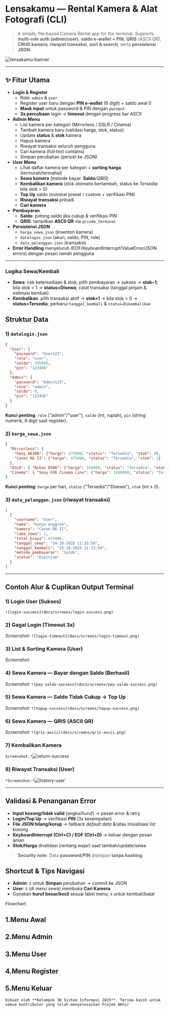 # Lensakamu — Rental Kamera & Alat Fotografi (CLI)

> A simple, file‑based Camera Rental app for the terminal. Supports **multi‑role auth (admin/user)**, **saldo e‑wallet + PIN**, **QRIS** (ASCII QR), **CRUD kamera**, **riwayat transaksi**, **sort & search**, serta **persistensi JSON**.

![lensakamu-banner](docs/hero.png)

---

## ✨ Fitur Utama
- **Login & Register**
  - Role: `admin` & `user`
  - Register user baru dengan **PIN e‑wallet** (6 digit) + saldo awal 0
  - **Mask input** untuk password & PIN dengan `pwinput`
  - **3x percobaan** login → **timeout** dengan progress bar ASCII
- **Admin Menu**
  - List kamera per kategori (Mirrorless / DSLR / Cinema)
  - Tambah kamera baru (validasi harga, stok, status)
  - Update **status** & **stok** kamera
  - Hapus kamera
  - Riwayat transaksi seluruh pengguna
  - Cari kamera (full‑text contains)
  - Simpan perubahan (persist ke JSON)
- **User Menu**
  - Lihat daftar kamera per kategori + **sorting harga** (termurah/termahal)
  - **Sewa kamera** (metode bayar: **Saldo**/*QRIS*)
  - **Kembalikan kamera** (stok otomatis bertambah, status ke *Tersedia* bila stok > 0)
  - **Top Up** saldo (nominal preset / custom + verifikasi PIN)
  - **Riwayat transaksi** pribadi
  - **Cari kamera**
- **Pembayaran**
  - **Saldo**: potong saldo jika cukup & verifikasi PIN
  - **QRIS**: tampilkan **ASCII QR** via `qrcode_terminal`
- **Persistensi JSON**
  - `harga_sewa.json` (inventori kamera)
  - `datalogin.json` (akun, saldo, PIN, role)
  - `data_pelanggan.json` (transaksi)
- **Error Handling** menyeluruh (EOF/KeyboardInterrupt/ValueError/JSON errors) dengan pesan ramah pengguna

---

### Logika Sewa/Kembali 
- **Sewa**: cek ketersediaan & stok; pilih pembayaran → sukses → **stok−1**; bila stok < 1 → **status=Disewa**; catat transaksi (tanggal pinjam & estimasi kembali)
- **Kembalikan**: pilih transaksi aktif → **stok+1** → bila stok > 0 → **status=Tersedia**; perbarui `tanggal_kembali` & `status=Dikembalikan`

## Struktur Data

### 1) `datalogin.json`
```json
{
  "User": {
    "password": "User123",
    "role": "user",
    "saldo": 395000,
    "pin": "123456"
  },
  "Admin": {
    "password": "Admin123",
    "role": "admin",
    "saldo": 0,
    "pin": "123456"
  }
}
```
**Kunci penting**: `role` ("admin"/"user"), `saldo` (int, rupiah), `pin` (string numerik, 6 digit saat register).

### 2) `harga_sewa.json`
```json
{
  "Mirrorless": {
    "Sony A6300": {"harga": 175000, "status": "Tersedia", "stok": 9},
    "Canon R6 II": {"harga": 475000, "status": "Tersedia", "stok": 1}
  },
  "DSLR": { "Nikon D500": {"harga": 350000, "status": "Tersedia", "stok": 1} },
  "Cinema": { "Sony FX6 Cinema Line": {"harga": 1200000, "status": "Tersedia", "stok": 1} }
}
```
**Kunci penting**: `harga` per hari, `status` ("Tersedia"/"Disewa"), `stok` (int ≥ 0).

### 3) `data_pelanggan.json` (riwayat transaksi)
```json
[
  {
    "username": "User",
    "nama": "bunga anggrek",
    "kamera": "Canon R6 II",
    "lama_sewa": 1,
    "total_biaya": 475000,
    "tanggal_sewa": "24-10-2025 11:33:58",
    "tanggal_kembali": "25-10-2025 11:33:58",
    "metode_pembayaran": "Saldo",
    "status": "Dipinjam"
  }
]
```

---

##  Contoh Alur & Cuplikan Output Terminal

### 1) Login User (Sukses)

`![login-success](docs/screens/login-success.png)`


### 2) Gagal Login (Timeout 3x)

*Screenshot:* `![login-timeout](docs/screens/login-timeout.png)`

### 3) List & Sorting Kamera (User)

*Screenshot:*

### 4) Sewa Kamera — Bayar dengan **Saldo** (Berhasil)
*Screenshot:* `![pay-saldo-success](docs/screens/pay-saldo-success.png)`

### 5) Sewa Kamera — **Saldo Tidak Cukup** → Top Up

*Screenshot:* `![topup-success](docs/screens/topup-success.png)`

### 6) Sewa Kamera — **QRIS** (ASCII QR)

*Screenshot:* `![qris-ascii](docs/screens/qris-ascii.png)`

### 7) Kembalikan Kamera
`
Screenshot:* `![return-success](docs/screens/return-success.png)`

### 8) Riwayat Transaksi (User)
`
*Screenshot:* `![history-user](docs/screens/history-user.png)`

---

##  Validasi & Penanganan Error
- **Input kosong/tidak valid** (angka/huruf) → pesan error & retry
- **Login/Top Up** → verifikasi **PIN** (3x kesempatan)
- **File JSON hilang/korup** → fallback *default data* &/atau inisialisasi list kosong
- **KeyboardInterrupt (Ctrl+C) / EOF (Ctrl+D)** → keluar dengan pesan aman
- **Stok/Harga** divalidasi (rentang wajar) saat tambah/update/sewa

> **Security note**: Data **password/PIN** disimpan **tanpa hashing**. 

##  Shortcut & Tips Navigasi
- **Admin**: `S` untuk **Simpan** perubahan → commit ke JSON
- **User**: `S` (di menu sewa) membuka **Cari Kamera**
- Gunakan **huruf besar/kecil** sesuai label menu; `X` untuk kembali/batal

Flowchart

## 1.Menu Awal
## 2.Menu Admin
## 3.Menu User
## 4.Menu Register
## 5.Menu Keluar


```## 🙌 Kredit
Dibuat oleh **Kelompok 3B Sistem Informasi 2025**. Terima kasih untuk semua kontributor yang telah menyelesaikan Projek Akhir
